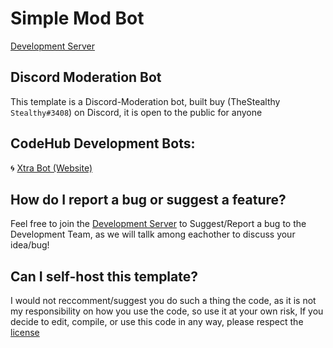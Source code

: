 # Simple Mod Bot
[Development Server](https://discord.gg/QcTGHv8rGR)


## Discord Moderation Bot
This template is a Discord-Moderation bot, built buy (TheStealthy `Stealthy#3408`) on Discord, it is open to the public for anyone

## CodeHub Development Bots:
🌀 [Xtra Bot (Website)](https://xtradbot.glitch.me)  


## How do I report a bug or suggest a feature?
Feel free to join the [Development Server](https://discord.gg/QcTGHv8rGR) to Suggest/Report a bug to the Development Team, as we will tallk among eachother to discuss your idea/bug!

## Can I self-host this template?
I would not reccomment/suggest you do such a thing the code, as it is not my responsibility on how you use the code, so use it at your own risk, If you decide to edit, compile, or use this code in any way, please respect the [license](https://github.com/TheStealthy/ModBot/blob/master/LICENSE.md)
